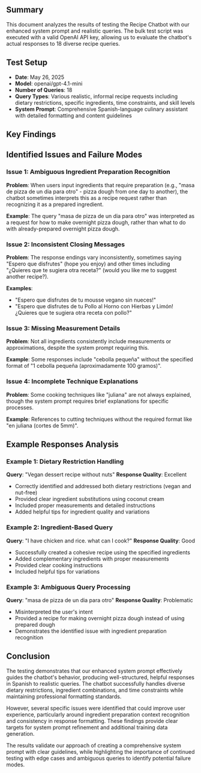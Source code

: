 ## Summary
This document analyzes the results of testing the Recipe Chatbot with our enhanced system prompt and realistic queries. The bulk test script was executed with a valid OpenAI API key, allowing us to evaluate the chatbot's actual responses to 18 diverse recipe queries.

## Test Setup
- **Date**: May 26, 2025
- **Model**: openai/gpt-4.1-mini
- **Number of Queries**: 18
- **Query Types**: Various realistic, informal recipe requests including dietary restrictions, specific ingredients, time constraints, and skill levels
- **System Prompt**: Comprehensive Spanish-language culinary assistant with detailed formatting and content guidelines

## Key Findings

## Identified Issues and Failure Modes

### Issue 1: Ambiguous Ingredient Preparation Recognition
**Problem**: When users input ingredients that require preparation (e.g., "masa de pizza de un dia para otro" - pizza dough from one day to another), the chatbot sometimes interprets this as a recipe request rather than recognizing it as a prepared ingredient.

**Example**: The query "masa de pizza de un dia para otro" was interpreted as a request for how to make overnight pizza dough, rather than what to do with already-prepared overnight pizza dough.

### Issue 2: Inconsistent Closing Messages
**Problem**: The response endings vary inconsistently, sometimes saying "Espero que disfrutes" (hope you enjoy) and other times including "¿Quieres que te sugiera otra receta?" (would you like me to suggest another recipe?).

**Examples**: 
- "Espero que disfrutes de tu mousse vegano sin nueces!"
- "Espero que disfrutes de tu Pollo al Horno con Hierbas y Limón! ¿Quieres que te sugiera otra receta con pollo?"

### Issue 3: Missing Measurement Details
**Problem**: Not all ingredients consistently include measurements or approximations, despite the system prompt requiring this.

**Example**: Some responses include "cebolla pequeña" without the specified format of "1 cebolla pequeña (aproximadamente 100 gramos)".

### Issue 4: Incomplete Technique Explanations
**Problem**: Some cooking techniques like "juliana" are not always explained, though the system prompt requires brief explanations for specific processes.

**Example**: References to cutting techniques without the required format like "en juliana (cortes de 5mm)".

## Example Responses Analysis

### Example 1: Dietary Restriction Handling
**Query**: "Vegan dessert recipe without nuts"
**Response Quality**: Excellent
- Correctly identified and addressed both dietary restrictions (vegan and nut-free)
- Provided clear ingredient substitutions using coconut cream
- Included proper measurements and detailed instructions
- Added helpful tips for ingredient quality and variations

### Example 2: Ingredient-Based Query
**Query**: "I have chicken and rice. what can I cook?"
**Response Quality**: Good
- Successfully created a cohesive recipe using the specified ingredients
- Added complementary ingredients with proper measurements
- Provided clear cooking instructions
- Included helpful tips for variations

### Example 3: Ambiguous Query Processing
**Query**: "masa de pizza de un dia para otro"
**Response Quality**: Problematic
- Misinterpreted the user's intent
- Provided a recipe for making overnight pizza dough instead of using prepared dough
- Demonstrates the identified issue with ingredient preparation recognition


## Conclusion
The testing demonstrates that our enhanced system prompt effectively guides the chatbot's behavior, producing well-structured, helpful responses in Spanish to realistic queries. The chatbot successfully handles diverse dietary restrictions, ingredient combinations, and time constraints while maintaining professional formatting standards.

However, several specific issues were identified that could improve user experience, particularly around ingredient preparation context recognition and consistency in response formatting. These findings provide clear targets for system prompt refinement and additional training data generation.

The results validate our approach of creating a comprehensive system prompt with clear guidelines, while highlighting the importance of continued testing with edge cases and ambiguous queries to identify potential failure modes. 